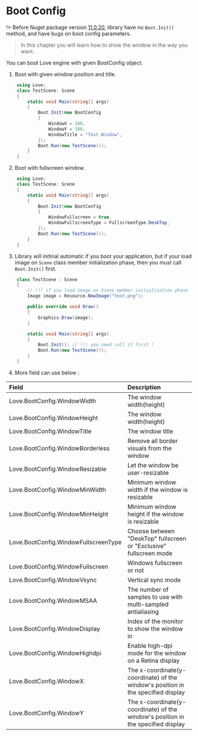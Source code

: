 # Boot Config

!> Before Nuget package version [11.0.20](https://www.nuget.org/packages/Love2dCS/11.0.20), library have no `Boot.Init()` method, and have bugs on boot config parameters.

> In this chapter you will learn how to show the window in the way you want.

You can boot Love engine with given BootConfig object.

1. Boot with given window position and title.
```C#
    using Love;
    class TestScene: Scene
    {
        static void Main(string[] args)
        {
            Boot.Init(new BootConfig
            {
                WindowX = 100,
                WindowY = 100,
                WindowTitle = "Test Window",
            });
            Boot.Run(new TestScene());
        }
    }
```

2. Boot with fullscreen window.
```C#
    using Love;
    class TestScene: Scene
    {
        static void Main(string[] args)
        {
            Boot.Init(new BootConfig
            {
                WindowFullscreen = true,
                WindowFullscreenType = FullscreenType.DeskTop,
            });
            Boot.Run(new TestScene());
        }
    }
```

3. Library will initinal automatic if you boot your application, but if your load image on `Scene` class member initialization phase, then you must call `Boot.Init()` first.
```C#
    class TestScene : Scene
    {
        // !!! if you load image on Scene member initialization phase
        Image image = Resource.NewImage("test.png");

        public override void Draw()
        {
            Graphics.Draw(image);
        }

        static void Main(string[] args)
        {
            Boot.Init(); // !!! you need call it first !
            Boot.Run(new TestScene());
        }
    }
```
4. More field can use below :

| Field   |Description |
|:---------|:-----------|
|Love.BootConfig.WindowWidth|The window width(height)|
|Love.BootConfig.WindowHeight|The window width(height)|
|Love.BootConfig.WindowTitle|The window title|
|Love.BootConfig.WindowBorderless|Remove all border visuals from the window|
|Love.BootConfig.WindowResizable|Let the window be user-resizable|
|Love.BootConfig.WindowMinWidth|Minimum window width if the window is resizable|
|Love.BootConfig.WindowMinHeight|Minimum window height if the window is resizable|
|Love.BootConfig.WindowFullscreenType|Choose between "DeskTop" fullscreen or "Exclusive" fullscreen mode|
|Love.BootConfig.WindowFullscreen| Windows fullscreen or not|
|Love.BootConfig.WindowVsync|Vertical sync mode|
|Love.BootConfig.WindowMSAA|The number of samples to use with multi-sampled antialiasing|
|Love.BootConfig.WindowDisplay|Index of the monitor to show the window in|
|Love.BootConfig.WindowHighdpi|Enable high-dpi mode for the window on a Retina display|
|Love.BootConfig.WindowX|The x-coordinate(y-coordinate) of the window's position in the specified display|
|Love.BootConfig.WindowY|The x-coordinate(y-coordinate) of the window's position in the specified display|

